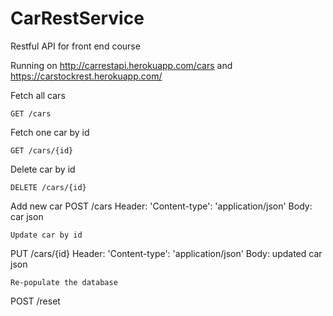 # CarRestService
Restful API for front end course

Running on 
http://carrestapi.herokuapp.com/cars
and
https://carstockrest.herokuapp.com/

Fetch all cars 
```
GET /cars
```
Fetch one car by id
```
GET /cars/{id}
```
Delete car by id
```
DELETE /cars/{id}
```
Add new car 
POST /cars
Header: 'Content-type': 'application/json'
Body: car json
```
Update car by id
```
PUT /cars/{id}
Header: 'Content-type': 'application/json'
Body: updated car json
```
Re-populate the database 
```
POST /reset
```



